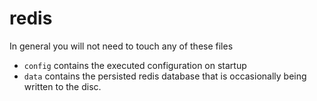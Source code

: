 # redis

In general you will not need to touch any of these files

- `config` contains the executed configuration on startup
- `data` contains the persisted redis database that is occasionally being written to the disc.
